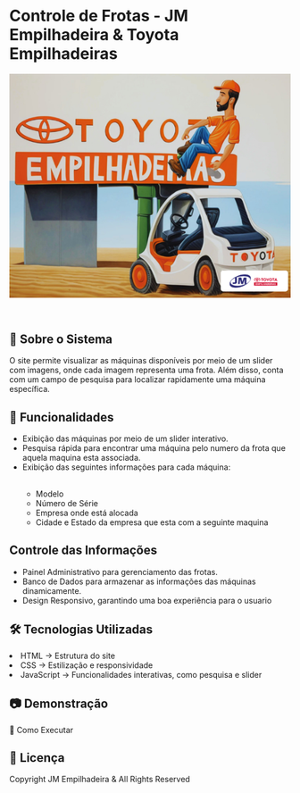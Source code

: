 <img src="" alt=""></img>
<h1>Controle de Frotas - JM Empilhadeira & Toyota Empilhadeiras</h1>
<p align="center">
    <img src="capa_do_projeto.png" alt="Capa do Projeto" style="display: block; margin: auto;">
</p>

<br>

<h2>📌 Sobre o Sistema</h2>

<p>O site permite visualizar as máquinas disponíveis por meio de um slider com imagens, onde cada imagem representa uma frota. Além disso, conta com um campo de pesquisa para localizar rapidamente uma máquina específica.</p>

<h2>🚀 Funcionalidades</h2>

<ul>

<li>Exibição das máquinas por meio de um slider interativo.</li>
    
<li>Pesquisa rápida para encontrar uma máquina pelo numero da frota que aquela maquina esta associada.</li>

<li>Exibição das seguintes informações para cada máquina:</li>
<br>

<ul>    
    <li>Modelo</li>
    <li>Número de Série</li>
    <li>Empresa onde está alocada</li>
    <li>Cidade e Estado da empresa que esta com a seguinte maquina
</li>

</ul>
</ul>

<h2>Controle das Informações</h2>

<ul>
<li>Painel Administrativo para gerenciamento das frotas.</li>
    
<li>Banco de Dados para armazenar as informações das máquinas dinamicamente.</li>
    
<li>Design Responsivo, garantindo uma boa experiência para o usuario</li>
</ul>

<h2>🛠️  Tecnologias Utilizadas</h2>

<li>HTML → Estrutura do site</li>

<li>CSS → Estilização e responsividade</li>

<li>JavaScript → Funcionalidades interativas, como pesquisa e slider</li>

<h2>📷 Demonstração</h2>

🔧  Como Executar

<h2>📄 Licença</h2>

<footer>
    Copyright JM Empilhadeira & All Rights Reserved
</footer>
